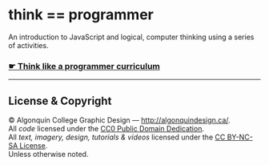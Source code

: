 # think == programmer

An introduction to JavaScript and logical, computer thinking using a series of activities.

### [☛ Think like a programmer curriculum](https://learn-the-web.algonquindesign.ca/workshops/think-like-a-programmer/)

---

## License & Copyright

© Algonquin College Graphic Design — <http://algonquindesign.ca/>.<br>
All *code* licensed under the [CC0 Public Domain Dedication](https://creativecommons.org/publicdomain/zero/1.0/).<br>
All *text, imagery, design, tutorials & videos* licensed under the [CC BY-NC-SA License](http://creativecommons.org/licenses/by-nc-sa/4.0/).<br>
Unless otherwise noted.
